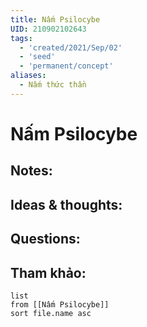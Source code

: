 ```yaml
---
title: Nấm Psilocybe
UID: 210902102643
tags:
  - 'created/2021/Sep/02'
  - 'seed'
  - 'permanent/concept'
aliases:
  - Nấm thức thần
---
```

# Nấm Psilocybe

## Notes:


## Ideas & thoughts:

## Questions:


## Tham khảo:
```dataview
list
from [[Nấm Psilocybe]]
sort file.name asc
```